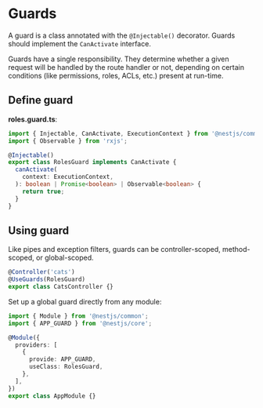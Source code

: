 # Guards

A guard is a class annotated with the `@Injectable()` decorator. Guards should implement the `CanActivate` interface.

Guards have a single responsibility. They determine whether a given request will be handled by the route handler or not, depending on certain conditions (like permissions, roles, ACLs, etc.) present at run-time.


## Define guard

**roles.guard.ts**:
```ts
import { Injectable, CanActivate, ExecutionContext } from '@nestjs/common';
import { Observable } from 'rxjs';

@Injectable()
export class RolesGuard implements CanActivate {
  canActivate(
    context: ExecutionContext,
  ): boolean | Promise<boolean> | Observable<boolean> {
    return true;
  }
}
```


## Using guard

Like pipes and exception filters, guards can be controller-scoped, method-scoped, or global-scoped.

```ts
@Controller('cats')
@UseGuards(RolesGuard)
export class CatsController {}
```

Set up a global guard directly from any module:

```ts
import { Module } from '@nestjs/common';
import { APP_GUARD } from '@nestjs/core';

@Module({
  providers: [
    {
      provide: APP_GUARD,
      useClass: RolesGuard,
    },
  ],
})
export class AppModule {}
```
